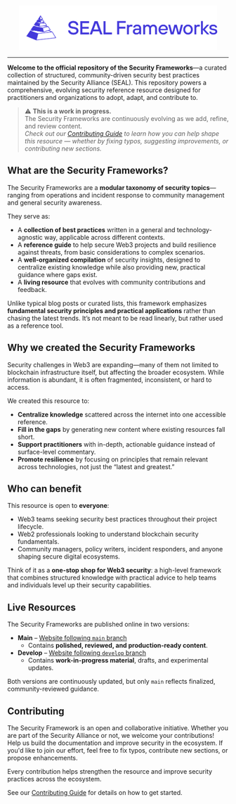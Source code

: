 <div align="center">
<img src="/docs/public/logo/frameworks-full.svg" height="100px" />
</div>

---

**Welcome to the official repository of the Security Frameworks**—a curated collection of structured, community-driven security best practices maintained by the Security Alliance (SEAL). This repository powers a comprehensive, evolving security reference resource designed for practitioners and organizations to adopt, adapt, and contribute to.

> ⚠️ **This is a work in progress.**  
> The Security Frameworks are continuously evolving as we add, refine, and review content.  
> *Check out our [Contributing Guide](https://github.com/security-alliance/frameworks/blob/develop/CONTRIBUTING.md) to learn how you can help shape this resource — whether by fixing typos, suggesting improvements, or contributing new sections.*

## What are the Security Frameworks?

The Security Frameworks are a **modular taxonomy of security topics**—ranging from operations and incident response to community management and general security awareness.

They serve as:

- A **collection of best practices** written in a general and technology-agnostic way, applicable across different contexts.
- A **reference guide** to help secure Web3 projects and build resilience against threats, from basic considerations to complex scenarios.
- A **well-organized compilation** of security insights, designed to centralize existing knowledge while also providing new, practical guidance where gaps exist.
- A **living resource** that evolves with community contributions and feedback.

Unlike typical blog posts or curated lists, this framework emphasizes **fundamental security principles and practical applications** rather than chasing the latest trends. It’s not meant to be read linearly, but rather used as a reference tool.

## Why we created the Security Frameworks

Security challenges in Web3 are expanding—many of them not limited to blockchain infrastructure itself, but affecting the broader ecosystem. While information is abundant, it is often fragmented, inconsistent, or hard to access.

We created this resource to:

- **Centralize knowledge** scattered across the internet into one accessible reference.
- **Fill in the gaps** by generating new content where existing resources fall short.
- **Support practitioners** with in-depth, actionable guidance instead of surface-level commentary.
- **Promote resilience** by focusing on principles that remain relevant across technologies, not just the “latest and greatest.”

## Who can benefit

This resource is open to **everyone**:

- Web3 teams seeking security best practices throughout their project lifecycle.
- Web2 professionals looking to understand blockchain security fundamentals.
- Community managers, policy writers, incident responders, and anyone shaping secure digital ecosystems.

Think of it as a **one-stop shop for Web3 security**: a high-level framework that combines structured knowledge with practical advice to help teams and individuals level up their security capabilities.

## Live Resources

The Security Frameworks are published online in two versions:

- **Main**  – [Website following `main` branch](https://frameworks.securityalliance.org)
    - Contains **polished, reviewed, and production-ready content**.
- **Develop** – [Website following `develop` branch](https://frameworks.securityalliance.dev)
    - Contains **work-in-progress material**, drafts, and experimental updates.

Both versions are continuously updated, but only `main` reflects finalized, community-reviewed guidance.

## Contributing

The Security Framework is an open and collaborative initiative. Whether you are part of the Security Alliance or not, we welcome your contributions! Help us build the documentation and improve security in the ecosystem. If you'd like to join our effort, feel free to fix typos, contribute new sections, or propose enhancements.

Every contribution helps strengthen the resource and improve security practices across the ecosystem.

See our [Contributing Guide](https://github.com/security-alliance/frameworks/blob/develop/CONTRIBUTING.md) for details on how to get started.
